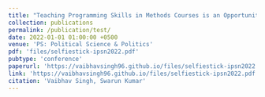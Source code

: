 ```yaml
---
title: "Teaching Programming Skills in Methods Courses is an Opportunity, not a Burden"
collection: publications
permalink: /publication/test/
date: 2022-01-01 01:00:00 +0500
venue: 'PS: Political Science & Politics'
pdf: 'files/selfiestick-ipsn2022.pdf'
pubtype: 'conference'
paperurl: 'https://vaibhavsingh96.github.io/files/selfiestick-ipsn2022.pdf'
link: 'https://vaibhavsingh96.github.io/files/selfiestick-ipsn2022.pdf'
citation: 'Vaibhav Singh, Swarun Kumar'
---
```

<!-- 
---
title: "SelfieStick: Towards Earth Imaging from a Low-Cost Ground Module Using LEO Satellites"
collection: publications
permalink: /publication/SelfieStick/
date: 2022-5-04 01:00:00 +0500
venue: 'IPSN'
pdf: 'files/selfiestick-ipsn2022.pdf'
paperurl: 'https://vaibhavsingh96.github.io/files/selfiestick-ipsn2022.pdf'
pubtype: 'conference'
authors: 'Vaibhav Singh, Osman Yagan, Swarun Kumar'
---
Vaibhav Singh, Osman Yagan, Swarun Kumar **(Best Paper Award)**

[Download paper here](http://vaibhavsingh96.github.io/files/selfiestick-ipsn2022.pdf) -->
